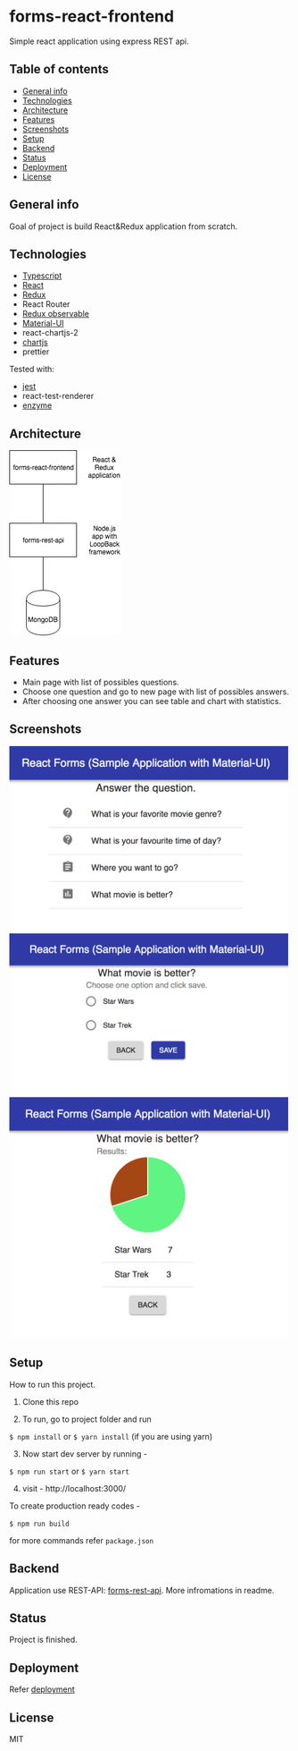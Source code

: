 # forms-react-frontend

Simple react application using express REST api.

## Table of contents
* [General info](#general-info)
* [Technologies](#technologies)
* [Architecture](#architecture)
* [Features](#features)
* [Screenshots](#screenshots)
* [Setup](#setup)
* [Backend](#backend)
* [Status](#status)
* [Deployment](#deployment)
* [License](#license)


## General info
Goal of project is build React&Redux application from scratch.

## Technologies

* [Typescript](https://www.typescriptlang.org/)
* [React](https://reactjs.org/)
* [Redux](https://redux.js.org/)
* React Router
* [Redux observable](https://redux-observable.js.org/)
* [Material-UI](https://material-ui.com/)
* react-chartjs-2
* [chartjs](https://www.chartjs.org/)
* prettier

Tested with:

* [jest](https://jestjs.io/)
* react-test-renderer
* [enzyme](https://airbnb.io/enzyme/)

## Architecture

![Forms applications architecture](https://github.com/mf256/forms-rest-api/blob/master/doc/forms-architecture.png)

## Features
* Main page with list of possibles questions.
* Choose one question and go to new page with list of possibles answers.
* After choosing one answer you can see table and chart with statistics. 

## Screenshots

<img src="/doc/screen1.png" alt="Screen 1" width="500">
<img src="/doc/screen2.png" alt="Screen 2" width="500">
<img src="/doc/screen3.png" alt="Screen 3" width="500">

## Setup
How to run this project.

1. Clone this repo

2. To run, go to project folder and run

`$ npm install`
or
`$ yarn install` (if you are using yarn)

3. Now start dev server by running -

`$ npm run start`
or
`$ yarn start`

4. visit - http://localhost:3000/

To create production ready codes -

`$ npm run build`

for more commands refer `package.json`


## Backend

Application use REST-API: [forms-rest-api](https://github.com/mf256/forms-rest-api). More infromations in readme. 

## Status
Project is finished.

## Deployment

Refer [deployment](https://github.com/facebook/create-react-app/blob/master/packages/react-scripts/template/README.md#deployment)

## License
MIT

